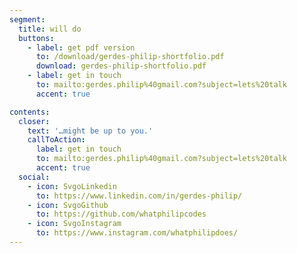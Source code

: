 ```yaml
---
segment:
  title: will do
  buttons:
    - label: get pdf version
      to: /download/gerdes-philip-shortfolio.pdf
      download: gerdes-philip-shortfolio.pdf
    - label: get in touch
      to: mailto:gerdes.philip%40gmail.com?subject=lets%20talk
      accent: true

contents:
  closer:
    text: '…might be up to you.'
    callToAction:
      label: get in touch
      to: mailto:gerdes.philip%40gmail.com?subject=lets%20talk
      accent: true
  social:
    - icon: SvgoLinkedin
      to: https://www.linkedin.com/in/gerdes-philip/
    - icon: SvgoGithub
      to: https://github.com/whatphilipcodes
    - icon: SvgoInstagram
      to: https://www.instagram.com/whatphilipdoes/
---
```

